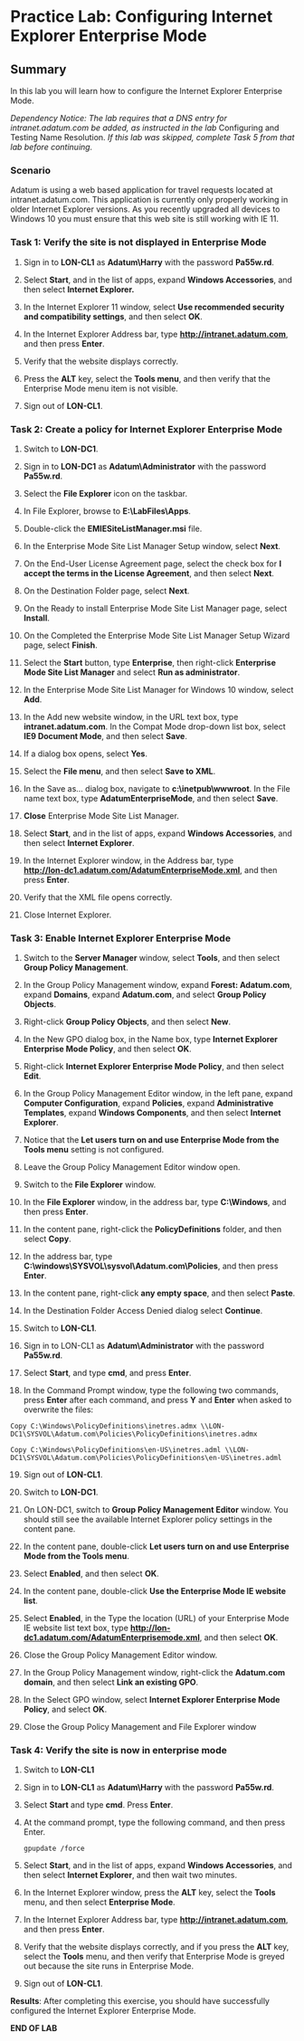 # Practice Lab: Configuring Internet Explorer Enterprise Mode 

## Summary
In this lab you will learn how to configure the Internet Explorer Enterprise Mode.

_Dependency Notice: The lab requires that a DNS entry for intranet.adatum.com be added, as instructed in the lab_ Configuring and Testing Name Resolution. _If this lab was skipped, complete Task 5 from that lab before continuing._

### Scenario
Adatum is using a web based application for travel requests located at intranet.adatum.com. This application is currently only properly working in older Internet Explorer versions. As you recently upgraded all devices to Windows 10 you must ensure that this web site is still working with IE 11.


### Task 1: Verify the site is not displayed in Enterprise Mode
1.  Sign in to **LON-CL1** as **Adatum\\Harry** with the password **Pa55w.rd**.

2.  Select **Start**, and in the list of apps, expand **Windows
    Accessories**, and then select **Internet Explorer.**

3.  In the Internet Explorer 11 window, select **Use recommended security and compatibility settings**, and then select **OK**.

4.  In the Internet Explorer Address bar, type **http://intranet.adatum.com**,
    and then press **Enter**.

5.  Verify that the website displays correctly.

6.  Press the **ALT** key, select the **Tools menu**, and then verify that the Enterprise Mode menu item is not visible.

7.  Sign out of **LON-CL1**.

### Task 2: Create a policy for Internet Explorer Enterprise Mode
1.  Switch to **LON-DC1**.

2.  Sign in to **LON-DC1** as **Adatum\\Administrator** with the password **Pa55w.rd**.

3.  Select the **File Explorer** icon on the taskbar.

4.  In File Explorer, browse to **E:\\LabFiles\\Apps**.

5.  Double-click the **EMIESiteListManager.msi** file.

6.  In the Enterprise Mode Site List Manager Setup window, select **Next**.

7.  On the End-User License Agreement page, select the check box for **I accept
    the terms in the License Agreement**, and then select **Next**.

8.  On the Destination Folder page, select **Next**.

9.  On the Ready to install Enterprise Mode Site List Manager page, select
    **Install**.

10.  On the Completed the Enterprise Mode Site List Manager Setup Wizard page,
    select **Finish**.

11. Select the **Start** button, type **Enterprise**, then right-click **Enterprise
    Mode Site List Manager** and select **Run as administrator**.

12. In the Enterprise Mode Site List Manager for Windows 10 window, select
    **Add**.

13. In the Add new website window, in the URL text box, type
    **intranet.adatum.com**. In the Compat Mode drop-down list box, select **IE9
    Document Mode**, and then select **Save**.

14. If a dialog box opens, select **Yes**.

15. Select the **File menu**, and then select **Save to XML**.

16. In the Save as… dialog box, navigate to **c:\\inetpub\\wwwroot**. In the
    File name text box, type **AdatumEnterpriseMode**, and then select **Save**.

17. **Close** Enterprise Mode Site List Manager.

18. Select **Start**, and in the list of apps, expand **Windows
    Accessories**, and then select **Internet Explorer**.

19. In the Internet Explorer window, in the Address bar, type  
    **http://lon-dc1.adatum.com/AdatumEnterpriseMode.xml**, and then press
    **Enter**.

20. Verify that the XML file opens correctly.

21. Close Internet Explorer.

### Task 3: Enable Internet Explorer Enterprise Mode  

1.  Switch to the **Server Manager** window, select **Tools**, and then select
    **Group Policy Management**.

2.  In the Group Policy Management window, expand **Forest:
    Adatum.com**, expand **Domains**, expand **Adatum.com**, and select **Group
    Policy Objects**.

3.  Right-click **Group Policy Objects**, and then select **New**.

4.  In the New GPO dialog box, in the Name box, type **Internet Explorer Enterprise Mode Policy**,
    and then select **OK**.

5.  Right-click **Internet Explorer Enterprise Mode Policy**, and then select
    **Edit**.

6.  In the Group Policy Management Editor window, in the left pane, expand
    **Computer Configuration**, expand **Policies**, expand **Administrative
    Templates**, expand **Windows Components**, and then select **Internet
    Explorer**.

7.  Notice that the **Let users turn on and use Enterprise Mode from the Tools
    menu** setting is not configured.

8.  Leave the Group Policy Management Editor window open.

9.  Switch to the **File Explorer** window.

10. In the **File Explorer** window, in the address bar, type **C:\\Windows**, and
    then press **Enter**.

11. In the content pane, right-click the **PolicyDefinitions** folder, and then select
    **Copy**.

12. In the address bar, type **C:\\windows\\SYSVOL\\sysvol\\Adatum.com\\Policies**, and
    then press **Enter**.

13. In the content pane, right-click **any empty space**, and then select
    **Paste**.

14. In the Destination Folder Access Denied dialog select **Continue**.

15. Switch to **LON-CL1**.

16. Sign in to LON-CL1 as **Adatum\\Administrator** with the password **Pa55w.rd**.

17. Select **Start**, and type **cmd**, and press **Enter**.

18. In the Command Prompt window, type the following two commands, press
    **Enter** after each command, and press **Y** and **Enter** when asked to
    overwrite the files:    
``` 
Copy C:\Windows\PolicyDefinitions\inetres.admx \\LON-DC1\SYSVOL\Adatum.com\Policies\PolicyDefinitions\inetres.admx
```
```
Copy C:\Windows\PolicyDefinitions\en-US\inetres.adml \\LON-DC1\SYSVOL\Adatum.com\Policies\PolicyDefinitions\en-US\inetres.adml
```

19.  Sign out of **LON-CL1**.

19.  Switch to **LON-DC1**.

20.  On LON-DC1, switch to **Group Policy Management Editor** window. You should
     still see the available Internet Explorer policy settings in the content
     pane.

21.  In the content pane, double-click **Let users turn on and use Enterprise Mode from the Tools menu**.

22.  Select **Enabled**, and then select **OK**.

23.  In the content pane, double-click **Use the Enterprise Mode IE website list**.

24.  Select **Enabled**, in the Type the location (URL) of your Enterprise Mode IE
     website list text box, type **http://lon-dc1.adatum.com/AdatumEnterprisemode.xml**, and then select
     **OK**.

25.  Close the Group Policy Management Editor window.

26.  In the Group Policy Management window, right-click the **Adatum.com domain**, and then select **Link an existing GPO**.

27.  In the Select GPO window, select **Internet Explorer Enterprise Mode
     Policy**, and select **OK**.

28. Close the Group Policy Management and File Explorer window

### Task 4: Verify the site is now in enterprise mode

1.  Switch to **LON-CL1**

2.  Sign in to **LON-CL1** as **Adatum\\Harry** with the password **Pa55w.rd**.

3.  Select **Start** and type **cmd**. Press **Enter**.

4.  At the command prompt, type the following command, and then press Enter. 

    `gpupdate /force`

5.  Select **Start**, and in the list of apps, expand **Windows Accessories**, and then select **Internet Explorer**, and then wait two minutes.

6.  In the Internet Explorer window, press the **ALT** key, select the **Tools**
    menu, and then select **Enterprise Mode**.

7.  In the Internet Explorer Address bar, type **http://intranet.adatum.com**,
    and then press **Enter**.

8.  Verify that the website displays correctly, and if you press the **ALT**
    key, select the **Tools** menu, and then verify that Enterprise Mode is
    greyed out because the site runs in Enterprise Mode.

9.  Sign out of **LON-CL1**.

**Results**: After completing this exercise, you should have successfully configured the Internet Explorer Enterprise Mode.

**END OF LAB**